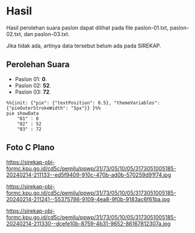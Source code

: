 # Hasil

Hasil perolehan suara paslon dapat dilihat pada file paslon-01.txt, paslon-02.txt, dan paslon-03.txt.

Jika tidak ada, artinya data tersebut belum ada pada SIREKAP.

## Perolehan Suara

 * Paslon 01: **0**.
 * Paslon 02: **52**.
 * Paslon 03: **72**.

```mermaid
%%{init: {"pie": {"textPosition": 0.5}, "themeVariables": {"pieOuterStrokeWidth": "5px"}} }%%
pie showData
    "01" : 0
    "02" : 52
    "03" : 72
```
## Foto C Plano

https://sirekap-obj-formc.kpu.go.id/cd5c/pemilu/ppwp/31/73/05/10/05/3173051005185-20240214-211133--ed5f9409-910c-470b-ad0b-570259d91f74.jpg

https://sirekap-obj-formc.kpu.go.id/cd5c/pemilu/ppwp/31/73/05/10/05/3173051005185-20240214-211241--55375786-9109-4ea8-9f0b-9183ac6f61ba.jpg

https://sirekap-obj-formc.kpu.go.id/cd5c/pemilu/ppwp/31/73/05/10/05/3173051005185-20240214-211330--dcefe10b-8759-4b31-9652-86167812307a.jpg
